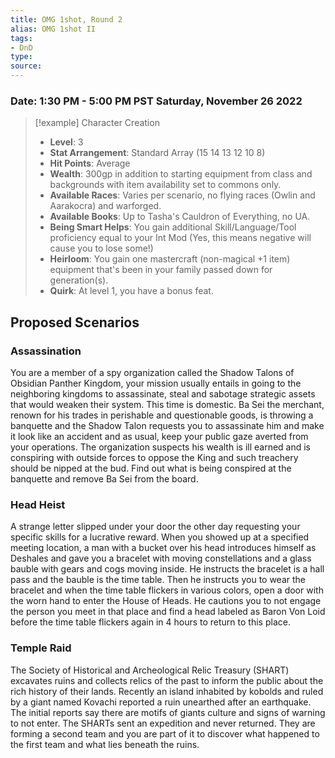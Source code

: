 ```yaml
---
title: OMG 1shot, Round 2
alias: OMG 1shot II
tags:
- DnD
type:
source: 
---
```


### Date: 1:30 PM - 5:00 PM PST Saturday, November 26 2022

> [!example] Character Creation
> - **Level**: 3
> - **Stat Arrangement**: Standard Array (15 14 13 12 10 8)
> - **Hit Points**: Average
> - **Wealth**: 300gp in addition to starting equipment from class and backgrounds with item availability set to commons only.
> - **Available Races**: Varies per scenario, no flying races (Owlin and Aarakocra) and warforged.
> - **Available Books**: Up to Tasha's Cauldron of Everything, no UA.
> - **Being Smart Helps**: You gain additional Skill/Language/Tool proficiency equal to your Int Mod (Yes, this means negative will cause you to lose some!)
> - **Heirloom**: You gain one mastercraft (non-magical +1 item) equipment that's been in your family passed down for generation(s).
> - **Quirk**: At level 1, you have a bonus feat. 

## Proposed Scenarios
### Assassination
You are a member of a spy organization called the Shadow Talons of Obsidian Panther Kingdom, your mission usually entails in going to the neighboring kingdoms to assassinate, steal and sabotage strategic assets that would weaken their system. This time is domestic. Ba Sei the merchant, renown for his trades in perishable and questionable goods, is throwing a banquette and the Shadow Talon requests you to assassinate him and make it look like an accident and as usual, keep your public gaze averted from your operations. The organization suspects his wealth is ill earned and is conspiring with outside forces to oppose the King and such treachery should be nipped at the bud. Find out what is being conspired at the banquette and remove Ba Sei from the board.
### Head Heist
A strange letter slipped under your door the other day requesting your specific skills for a lucrative reward. When you showed up at a specified meeting location, a man with a bucket over his head introduces himself as Deshales and gave you a bracelet with moving constellations and a glass bauble with gears and cogs moving inside. He instructs the bracelet is a hall pass and the bauble is the time table. Then he instructs you to wear the bracelet and when the time table flickers in various colors, open a door with the worn hand to enter the House of Heads. He cautions you to not engage the person you meet in that place and find a head labeled as Baron Von Loid before the time table flickers again in 4 hours to return to this place. 
### Temple Raid
The Society of Historical and Archeological Relic Treasury (SHART) excavates ruins and collects relics of the past to inform the public about the rich history of their lands. Recently an island inhabited by kobolds and ruled by a giant named Kovachi reported a ruin unearthed after an earthquake. The initial reports say there are motifs of giants culture and signs of warning to not enter. The SHARTs sent an expedition and never returned. They are forming a second team and you are part of it to discover what happened to the first team and what lies beneath the ruins. 